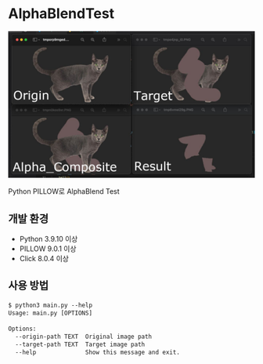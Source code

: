 # AlphaBlendTest

![](1.jpg)

Python PILLOW로 AlphaBlend Test

## 개발 환경

- Python 3.9.10 이상
- PILLOW 9.0.1 이상
- Click 8.0.4 이상

## 사용 방법

```
$ python3 main.py --help
Usage: main.py [OPTIONS]

Options:
  --origin-path TEXT  Original image path
  --target-path TEXT  Target image path
  --help              Show this message and exit.
```
